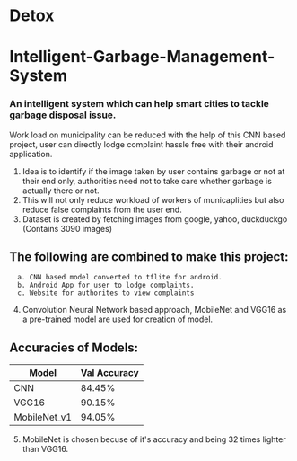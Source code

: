 # Detox
# Intelligent-Garbage-Management-System
### An intelligent system which can help smart cities to tackle garbage disposal issue.

Work load on municipality can be reduced with the help of this CNN based project, user can directly lodge complaint hassle free with their android application.
1. Idea is to identify if the image taken by user contains garbage or not at their end only, authorities need not to take care whether garbage is actually there or not.
2. This will not only reduce workload of workers of municaplities but also reduce false complaints from the user end.
3. Dataset is created by fetching images from google, yahoo, duckduckgo (Contains 3090 images)

## The following are combined to make this project:
      a. CNN based model converted to tflite for android.
      b. Android App for user to lodge complaints.
      c. Website for authorites to view complaints 
      
4. Convolution Neural Network based approach, MobileNet and VGG16 as a pre-trained model are used for creation of model.

      
## Accuracies of Models:

| Model | Val Accuracy |
| ------ | ------ |
| CNN | 84.45% |
| VGG16 | 90.15% |
| MobileNet_v1 | 94.05% |

5. MobileNet is chosen becuse of it's accuracy and being 32 times lighter than VGG16.

